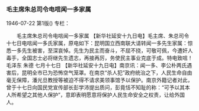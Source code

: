 ### 毛主席朱总司令电唁闻一多家属

1946-07-22
第1版()
专栏：

　　毛主席朱总司令电唁闻一多家属
    【新华社延安十九日电】毛主席、朱总司令十七日电唁闻一多氏家属，原电如下：昆明国立西南联大请转闻一多先生家属：惊悉一多先生被害，至深哀悼。先生为民主而奋斗，不屈不挠，可敬可佩，今遭奸人毒手，全国志士必将继先生遗志，再接再厉，务使民主事业克底于成。特电致唁！
                                     毛泽东  朱德  七月十七日
    【新华社延安十九日电】南京讯：闻一多、李公朴两氏遇害后，昆明全市已为恐怖空气笼罩。在南京“杀人犯”政府统治之下，人民生命自由毫无保障，潘光旦教授等被迫不得不请求美领事馆予以保护。南京外籍记者对此，曾于十七日向国民党宣传部长彭学沛提出质问，彭竟恬不知耻的称：“可予以其本人所希望之其他人保护”，意即表明愿意将保护人民生命安全之权责，让给外国人。
